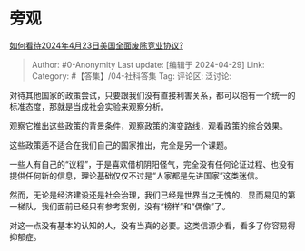 # 旁观
[如何看待2024年4月23日美国全面废除竞业协议?](https://www.zhihu.com/question/654038966/answer/3482099750)

> Author: #0-Anonymity
> Last update: [编辑于 2024-04-29]
> Link:
> Category: #【答集】/04-社科答集 
> Tag: 
> 评论区:
> 泛讨论:

对待其他国家的政策尝试，只要跟我们没有直接利害关系，都可以抱有一个统一的标准态度，那就是当成社会实验来观察分析。

观察它推出这些政策的背景条件，观察政策的演变路线，观看政策的综合效果。

这些政策适不适合在我们自己的国家推出，完全是另一个课题。

一些人有自己的“议程”，于是喜欢借机阴阳怪气，完全没有任何论证过程、也没有提供任何新的信息，理论基础仅仅不过是“人家都是先进国家”这类迷信。

然而，无论是经济建设还是社会治理，我们已经是世界当之无愧的、显而易见的第一梯队，我们面前已经只有参考案例，没有“榜样”和“偶像”了。

对这一点没有基本的认知的人，没有当真的必要。这类信源少看，看多了你容易得抑郁症。